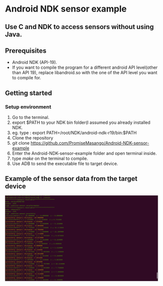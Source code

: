 # Android NDK sensor example #

## Use C and NDK to access sensors without using Java.

## Prerequisites ##
* Android NDK (API-19).
* If you want to compile the program for a different android API level(other than API 19), replace libandroid.so with the one of the API level you want to compile for.

## Getting started ##
### Setup environment ###
1. Go to the terminal.
2. export $PATH to your NDK bin folder(I assumed you already installed NDK.
3. eg. type : export PATH=/root/NDK/android-ndk-r19/bin:$PATH
4. Clone the repository
5. git clone  https://github.com/PromiseMasango/Android-NDK-sensor-example
6. Enter the Android-NDK-sensor-example folder and open terminal inside.
7. type *make* on the terminal to compile.
8. Use ADB to send the executable file to target device.

## Example of the sensor data from the target device
![alt text](https://github.com/PromiseMasango/Android-NDK-sensor-example/blob/master/sensor_data_example.png "Sensor data from target device")
